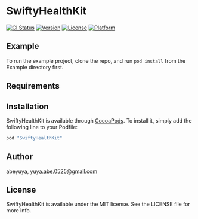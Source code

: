# SwiftyHealthKit

[![CI Status](http://img.shields.io/travis/abeyuya/SwiftyHealthKit.svg?style=flat)](https://travis-ci.org/abeyuya/SwiftyHealthKit)
[![Version](https://img.shields.io/cocoapods/v/SwiftyHealthKit.svg?style=flat)](http://cocoapods.org/pods/SwiftyHealthKit)
[![License](https://img.shields.io/cocoapods/l/SwiftyHealthKit.svg?style=flat)](http://cocoapods.org/pods/SwiftyHealthKit)
[![Platform](https://img.shields.io/cocoapods/p/SwiftyHealthKit.svg?style=flat)](http://cocoapods.org/pods/SwiftyHealthKit)

## Example

To run the example project, clone the repo, and run `pod install` from the Example directory first.

## Requirements

## Installation

SwiftyHealthKit is available through [CocoaPods](http://cocoapods.org). To install
it, simply add the following line to your Podfile:

```ruby
pod "SwiftyHealthKit"
```

## Author

abeyuya, yuya.abe.0525@gmail.com

## License

SwiftyHealthKit is available under the MIT license. See the LICENSE file for more info.
